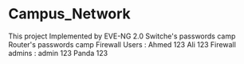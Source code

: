 # Campus_Network
 This project Implemented by EVE-NG 2.0
 Switche's passwords 
 camp
 Router's passwords
 camp
 Firewall Users :
 Ahmed     123
 Ali       123
 Firewall admins :
 admin      123
 Panda      123
 
